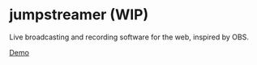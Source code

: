 # jumpstreamer (WIP)
Live broadcasting and recording software for the web, inspired by OBS.

[Demo](https://rationalcoding.github.io/jumpstreamer/)

